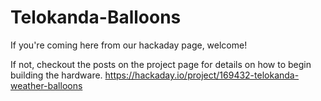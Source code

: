 # Telokanda-Balloons
If you're coming here from our hackaday page, welcome!

If not, checkout the posts on the project page for details on how to begin building the hardware.
https://hackaday.io/project/169432-telokanda-weather-balloons
